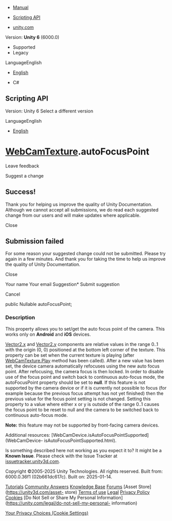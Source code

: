 [ ]()

  * [Manual](../Manual/index.html)
  * [Scripting API](../ScriptReference/index.html)

  * [unity.com](https://unity.com/)

Version: **Unity 6** (6000.0)

  * Supported
  * Legacy

LanguageEnglish

  * [English]()

  * C#

[ ](https://docs.unity3d.com)

## Scripting API

Version: Unity 6 Select a different version

LanguageEnglish

  * [English]()

#  [WebCamTexture](WebCamTexture.html).autoFocusPoint

Leave feedback

Suggest a change

## Success!

Thank you for helping us improve the quality of Unity Documentation. Although
we cannot accept all submissions, we do read each suggested change from our
users and will make updates where applicable.

Close

## Submission failed

For some reason your suggested change could not be submitted. Please <a>try
again</a> in a few minutes. And thank you for taking the time to help us
improve the quality of Unity Documentation.

Close

Your name Your email Suggestion* Submit suggestion

Cancel

[ ]()

public Nullable<Vector2> autoFocusPoint;

### Description

This property allows you to set/get the auto focus point of the camera. This
works only on **Android** and **iOS** devices.

[Vector2.x](Vector2-x.html) and [Vector2.y](Vector2-y.html) components are
relative values in the range 0..1 with the origin (0, 0) positioned at the
bottom left corner of the texture. This property can be set when the current
texture is playing (after [WebCamTexture.Play](WebCamTexture.Play.html) method
has been called). After a new value has been set, the device camera
automatically refocuses using the new auto focus point. After refocusing, the
camera focus is then locked. In order to disable use of the focus point and
switch back to continuous auto-focus mode, the autoFocusPoint property should
be set to **null**. If this feature is not supported by the camera device or
if it is currently not possible to focus (for example because the previous
focus attempt has not yet finished) then the previous value for the focus
point setting is not changed. Setting this property to a value where either x
or y is outside of the range 0..1 causes the focus point to be reset to null
and the camera to be switched back to continuous auto-focus mode.  
  
**Note:** this feature may not be supported by front-facing camera devices.  
  
Additional resources: [WebCamDevice.isAutoFocusPointSupported](WebCamDevice-
isAutoFocusPointSupported.html).

Is something described here not working as you expect it to? It might be a
**Known Issue**. Please check with the Issue Tracker at
[issuetracker.unity3d.com](https://issuetracker.unity3d.com).

Copyright ©2005-2025 Unity Technologies. All rights reserved. Built from:
6000.0.36f1 (02b661dc617c). Built on: 2025-01-14.

[Tutorials](https://unity3d.com/learn) [Community
Answers](https://answers.unity3d.com) [Knowledge
Base](https://support.unity3d.com/hc/en-us)
[Forums](https://forum.unity3d.com) [Asset Store](https://unity3d.com/asset-
store) [Terms of use](https://docs.unity3d.com/Manual/TermsOfUse.html)
[Legal](https://unity.com/legal) [Privacy
Policy](https://unity.com/legal/privacy-policy)
[Cookies](https://unity.com/legal/cookie-policy) [Do Not Sell or Share My
Personal Information](https://unity.com/legal/do-not-sell-my-personal-
information)

[Your Privacy Choices (Cookie Settings)](javascript:void\(0\);)

